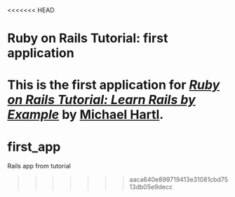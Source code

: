 <<<<<<< HEAD
# Ruby on Rails Tutorial: first application

This is the first application for
[*Ruby on Rails Tutorial: Learn Rails by Example*](http://railstutorial.org/)
by [Michael Hartl](http://michaelhartl.com/).
=======
first_app
=========

Rails app from tutorial
>>>>>>> aaca640e899719413e31081cbd7513db05e9decc
